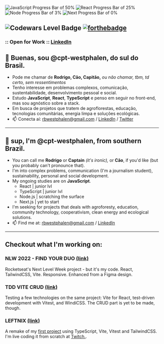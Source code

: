 ![JavaScript Progress Bar of 50%](https://progress-bar.dev/50/?scale=100&title=JavaScript&width=120&color=CC0000)
![React Progress Bar of 25%](https://progress-bar.dev/25/?scale=100&title=React&width=120&color=6699FF)
![Node Progress Bar of 3%](https://progress-bar.dev/3/?scale=100&title=Node.js&width=100&color=22AA00)
![Next Progress Bar of 0%](https://progress-bar.dev/0/?scale=100&title=Next.js&width=95&color=333333)

![Codewars Level Badge](https://www.codewars.com/users/cpt-westphalen/badges/large)
[![forthebadge](https://forthebadge.com/images/badges/powered-by-black-magic.svg)](https://forthebadge.com)
--
### :: Open for Work :: [LinkedIn](https://linkedin.com/in/rbwestphalen)
## 🌱 Buenas, sou @cpt-westphalen, do sul do Brasil.
* Pode me chamar de **Rodrigo, Cão, Capitão,** _ou não chamar, tbm, td certo, sem ressentimentos_
* Tenho interesse em problemas complexos, comunicação, sustentabilidade, desenvolvimento pessoal e social.
* Estudo **JavaScript**, **React**, **TypeScript** e penso em seguir no front-end, mas sou agnóstico sobre a stack.
* Em busca de projetos que tratem de agroflorestas, educação, tecnologias comunitárias, energia limpa e soluções ecológicas.
* 📫 Conecta aí: rbwestphalen@gmail.com / [LinkedIn](https://linkedin.com/in/rbwestphalen) / [Twitter](https://twitter.com/cpt_westphalen)
---
## 🌱 sup, I'm @cpt-westphalen, from southern Brazil.
* You can call me **Rodrigo** or **Captain** _(it's ironic),_ or **Cão**, if you'd like (but you probably can't pronounce that).
* I'm into complex problems, communication (I'm a journalism student), sustainability, personal and social development.
* My ongoing studies are on **JavaScript**.
  * React | junior lvl
  * TypeScript | junior lvl
  * Node.js | scratching the surface
  * Next.js | yet to start
* I'm seeking for projects that deals with agroforesty, education, community technology, cooperativism, clean energy and ecological solutions.
* 📫 Find me at: rbwestphalen@gmail.com / [LinkedIn](https://linkedin.com/in/rbwestphalen)

---

## Checkout what I'm working on:

### NLW 2022 - FIND YOUR DUO [(link)](https://github.com/cpt-westphalen/nlw-ignite-2022)

Rocketseat's Next Level Week project - but it's my code. React, TailwindCSS, Vite. Responsive. Enhanced from a Figma design.

### TDD VITE CRUD [(link)](https://github.com/cpt-westphalen/tdd-vite-windi-crud)

Testing a few technologies on the same project: Vite for React, test-driven development with Vitest, and WindiCSS. The CRUD part is yet to be made, though.

### LEFTNIX [(link)](https://github.com/cpt-westphalen/leftnix)

A remake of my [first project](https://github.com/cpt-westphalen/leftnix-old) using TypeScript, Vite, Vitest and TailwindCSS. I'm live coding it from scratch at [Twitch.](https://twitch.tv/cptwestphalen).
